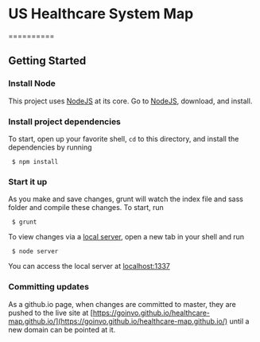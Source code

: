 # US Healthcare System Map
==========

## Getting Started

### Install Node

This project uses [NodeJS](https://nodejs.org/en/) at its core. Go to [NodeJS](https://nodejs.org/en/), download, and install.

### Install project dependencies

To start, open up your favorite shell, `cd` to this directory, and install the dependencies by running

```
 $ npm install
```

### Start it up

As you make and save changes, grunt will watch the index file and sass folder and compile these changes. To start, run

```
 $ grunt
```

To view changes via a [local server](localhost:8001), open a new tab in your shell and run

```
 $ node server
```

You can access the local server at [localhost:1337](localhost:8001)

### Committing updates

As a github.io page, when changes are committed to master, they are pushed to the live site at [https://goinvo.github.io/healthcare-map.github.io/](https://goinvo.github.io/healthcare-map.github.io/) until a new domain can be pointed at it.
